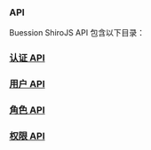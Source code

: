 ### API


Buession ShiroJS API 包含以下目录：


### [认证 API](authenticated.md)
### [用户 API](user.md)
### [角色 API](role.md)
### [权限 API](permission.md)
